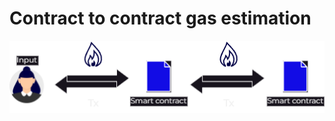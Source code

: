 # Contract to contract gas estimation

<img alt="Deposit" src="TxContract-Contract-Gas.drawio.png"/>